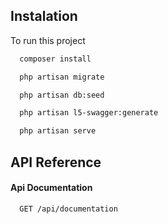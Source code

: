 
## Instalation

To run this project

```bash
  composer install
```
```bash
  php artisan migrate
```
```bash
  php artisan db:seed
```

```bash
  php artisan l5-swagger:generate
```

```bash
  php artisan serve
```


## API Reference

#### Api Documentation
```http
  GET /api/documentation
```


